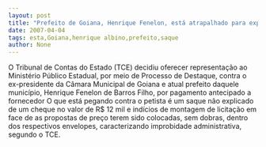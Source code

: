 ```yaml
---
layout: post
title: "Prefeito de Goiana, Henrique Fenelon, está atrapalhado para explicar um mísero saque de R$ 12 mil"
date: 2007-04-04
tags: esta,Goiana,henrique albino,prefeito,saque
author: None
---
```

O Tribunal de Contas do Estado (TCE) decidiu oferecer representação ao Ministério Público Estadual, por meio de Processo de Destaque, contra o ex-presidente da Câmara Municipal de Goiana e atual prefeito daquele município, Henrique Fenelon de Barros Filho, por pagamento antecipado a fornecedor
O que está pegando contra o petista é um saque não explicado de um cheque no valor de R$ 12 mil e indícios de montagem de licitação em face de as propostas de preço terem sido colocadas, sem dobras, dentro dos respectivos envelopes, caracterizando improbidade administrativa, segundo o TCE. 